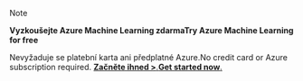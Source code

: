 > [!NOTE]
> 
> <span data-ttu-id="77021-101">**Vyzkoušejte Azure Machine Learning zdarma**</span><span class="sxs-lookup"><span data-stu-id="77021-101">**Try Azure Machine Learning for free**</span></span>
>
> <span data-ttu-id="77021-102">Nevyžaduje se platební karta ani předplatné Azure.</span><span class="sxs-lookup"><span data-stu-id="77021-102">No credit card or Azure subscription required.</span></span> <span data-ttu-id="77021-103"><a href="https://studio.azureml.net/?selectAccess=true&o=2" target="_blank">**Začněte ihned &gt;**.</a></span><span class="sxs-lookup"><span data-stu-id="77021-103"><a href="https://studio.azureml.net/?selectAccess=true&o=2" target="_blank">**Get started now**.</a></span></span>
> 
> 

